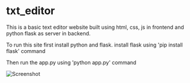 # txt_editor

This is a basic text editor website built using html, css, js in frontend and python flask as server in backend.

To run this site first install python and flask.
install flask using 'pip install flask' command

Then run the app.py using 'python app.py' command

![Screenshot](https://github.com/Pramukh660/txt_editor/assets/70269806/364c6a88-2776-4398-a6b3-79ec9e615edb)
